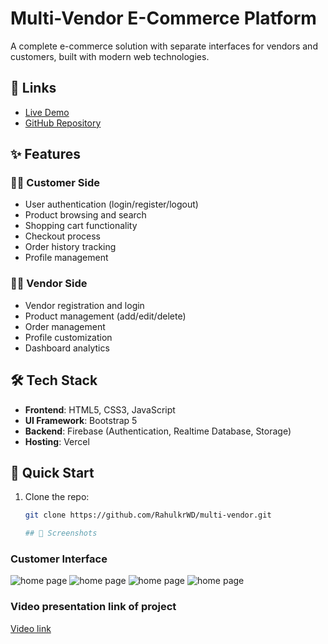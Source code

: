 # Multi-Vendor E-Commerce Platform

A complete e-commerce solution with separate interfaces for vendors and customers, built with modern web technologies.

## 🔗 Links
- [Live Demo](https://multi-vendor-eta.vercel.app/index.html)
- [GitHub Repository](https://github.com/RahulkrWD/multi-vendor)

## ✨ Features

### 👨‍💼 Customer Side
- User authentication (login/register/logout)
- Product browsing and search
- Shopping cart functionality
- Checkout process
- Order history tracking
- Profile management

### 👩‍💼 Vendor Side
- Vendor registration and login
- Product management (add/edit/delete)
- Order management
- Profile customization
- Dashboard analytics

## 🛠️ Tech Stack
- **Frontend**: HTML5, CSS3, JavaScript
- **UI Framework**: Bootstrap 5
- **Backend**: Firebase (Authentication, Realtime Database, Storage)
- **Hosting**: Vercel

## 🚀 Quick Start
1. Clone the repo:
   ```bash
   git clone https://github.com/RahulkrWD/multi-vendor.git

   ## 📸 Screenshots

### Customer Interface
![home page](./screenshoot/homepage.png)
![home page](./screenshoot/homepage_produt.png)
![home page](./screenshoot/selle-homepage.png)
![home page](./screenshoot/seller-homepagelogin.png)


### Video presentation link of project
[Video link](https://drive.google.com/file/d/1nmInGK966Vh6OV_9RCP_9dU1Z_Viac1v/view?usp=sharing)


